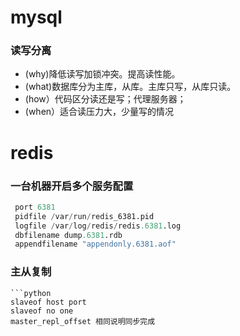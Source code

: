 # mysql

### 读写分离
   * (why)降低读写加锁冲突。提高读性能。
   * (what)数据库分为主库，从库。主库只写，从库只读。
   * (how）代码区分读还是写；代理服务器；
   * (when）适合读压力大，少量写的情况
   
# redis

###  一台机器开启多个服务配置
   ```python
    port 6381
    pidfile /var/run/redis_6381.pid
    logfile /var/log/redis/redis.6381.log
    dbfilename dump.6381.rdb
    appendfilename "appendonly.6381.aof"
   ```
   
   
### 主从复制
    ```python
    slaveof host port
    slaveof no one
    master_repl_offset 相同说明同步完成
   ```
   
